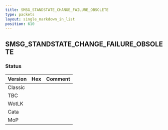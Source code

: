 ```yaml
---
title: SMSG_STANDSTATE_CHANGE_FAILURE_OBSOLETE
type: packets
layout: single_markdown_in_list
position: 610
---
```


## SMSG_STANDSTATE_CHANGE_FAILURE_OBSOLETE

### Status

Version | Hex | Comment
---------- | ---------- | ---------- 
Classic |  |  
TBC |  |  
WotLK |  |  
Cata |  |  
MoP |  |  